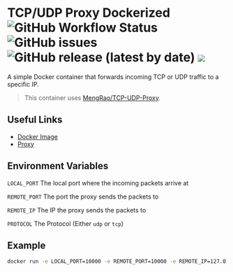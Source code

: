 # TCP/UDP Proxy Dockerized ![GitHub Workflow Status](https://img.shields.io/github/workflow/status/henkelmax/docker-proxy/Build) ![GitHub issues](https://img.shields.io/github/issues-raw/henkelmax/docker-proxy) ![GitHub release (latest by date)](https://img.shields.io/github/v/release/henkelmax/docker-proxy?include_prereleases) ![](https://img.shields.io/docker/pulls/henkelmax/proxy)

A simple Docker container that forwards incoming TCP or UDP traffic to a specific IP.

> This container uses [MengRao/TCP-UDP-Proxy](https://github.com/MengRao/TCP-UDP-Proxy).

## Useful Links

- [Docker Image](https://hub.docker.com/r/henkelmax/proxy)
- [Proxy](https://github.com/MengRao/TCP-UDP-Proxy)

## Environment Variables

`LOCAL_PORT` The local port where the incoming packets arrive at

`REMOTE_PORT` The port the proxy sends the packets to

`REMOTE_IP` The IP the proxy sends the packets to

`PROTOCOL` The Protocol (Either `udp` or `tcp`)

## Example

```sh
docker run -e LOCAL_PORT=10000 -e REMOTE_PORT=10000 -e REMOTE_IP=127.0.0.1 -e PROTOCOL=udp henkelmax/proxy
```
